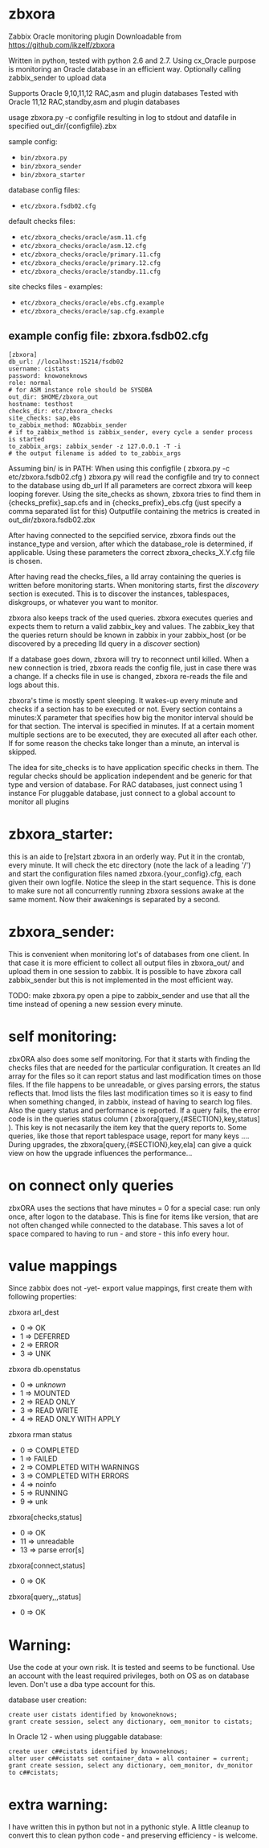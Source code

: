 # zbxora
Zabbix Oracle monitoring plugin
Downloadable from https://github.com/ikzelf/zbxora

Written in python, tested with python 2.6 and 2.7.
Using cx_Oracle
purpose is monitoring an Oracle database in an efficient way.
Optionally calling zabbix_sender to upload data

Supports Oracle 9,10,11,12 RAC,asm and plugin databases
Tested with Oracle 11,12 RAC,standby,asm and plugin databases

usage zbxora.py -c configfile
resulting in log to stdout and datafile in specified out_dir/{configfile}.zbx

sample config:
- `bin/zbxora.py`
- `bin/zbxora_sender`
- `bin/zbxora_starter`

database config files:
- `etc/zbxora.fsdb02.cfg`

default checks files:
- `etc/zbxora_checks/oracle/asm.11.cfg`
- `etc/zbxora_checks/oracle/asm.12.cfg`
- `etc/zbxora_checks/oracle/primary.11.cfg`
- `etc/zbxora_checks/oracle/primary.12.cfg`
- `etc/zbxora_checks/oracle/standby.11.cfg`

site checks files - examples:
- `etc/zbxora_checks/oracle/ebs.cfg.example`
- `etc/zbxora_checks/oracle/sap.cfg.example`


example config file: zbxora.fsdb02.cfg
--------------------------------------
```
[zbxora]
db_url: //localhost:15214/fsdb02
username: cistats
password: knowoneknows
role: normal
# for ASM instance role should be SYSDBA
out_dir: $HOME/zbxora_out
hostname: testhost
checks_dir: etc/zbxora_checks
site_checks: sap,ebs
to_zabbix_method: NOzabbix_sender
# if to_zabbix_method is zabbix_sender, every cycle a sender process is started
to_zabbix_args: zabbix_sender -z 127.0.0.1 -T -i 
# the output filename is added to to_zabbix_args
```

Assuming bin/ is in PATH:
When using this configfile ( zbxora.py -c etc/zbxora.fsdb02.cfg )
zbxora.py will read the configfile
and try to connect to the database using db_url
If all parameters are correct zbxora will keep looping forever.
Using the site_checks as shown, zbxora tries to find them in {checks_prefix}_sap.cfs
and in {checks_prefix}_ebs.cfg (just specify a comma separated list for this)
Outputfile containing the metrics is created in out_dir/zbxora.fsdb02.zbx

After having connected to the sepcified service, zbxora finds out the instance_type and version,
after which the database_role is determined, if applicable.
Using these parameters the correct zbxora_checks_X.Y.cfg file is chosen.

After having read the checks_files, a lld array containing the queries is written before
monitoring starts. When monitoring starts, first the *discovery* section is executed.
This is to discover the instances, tablespaces, diskgroups, or whatever you want
to monitor.

zbxora also keeps track of the used queries.
zbxora executes queries and expects them to return a valid zabbix_key and values.
The zabbix_key that the queries return should be known in zabbix in your zabbix_host
(or be discovered by a preceding lld query in a *discover* section)

If a database goes down, zbxora will try to reconnect until killed.
When a new connection is tried, zbxora reads the config file, just in case
there was a change.
If a checks file in use is changed, zbxora re-reads the file and logs about this.

zbxora's time is mostly spent sleeping. It wakes-up every minute and checks if a
section has to be executed or not. Every section contains a minutes:X parameter that 
specifies how big the monitor interval should be for that section. The interval is 
specified in minutes. If at a certain moment multiple sections are to be executed,
they are executed all after each other. If for some reason the checks take longer than a
minute, an interval is skipped.

The idea for site_checks is to have application specific checks in them. The regular checks
should be application independent and be generic for that type and version of database.
For RAC databases, just connect using 1 instance
For pluggable database, just connect to a global account to monitor all plugins

# zbxora_starter:
this is an aide to [re]start zbxora in an orderly way. Put it in the crontab, every minute.
It will check the etc directory (note the lack of a leading '/') and start the configuration
files named zbxora.{your_config}.cfg, each given their own logfile. Notice the sleep in the start
sequence. This is done to make sure not all concurrently running zbxora sessions awake at
the same moment. Now their awakenings is separated by a second.

# zbxora_sender:
This is convenient when monitoring lot's of databases from one client. In that case it is more
efficient to collect all output files in zbxora_out/ and upload them in one session to zabbix.
It is possible to have zbxora call zabbix_sender but this is not implemented in the most
efficient way.

TODO: make zbxora.py open a pipe to zabbix_sender and use that all the time instead of opening
a new session every minute.

# self monitoring:
zbxORA also does some self monitoring. For that it starts with finding the checks files that
are needed for the particular configuration. It creates an lld array for the files so
it can report status and last modification times on those files. If the file happens to be
unreadable, or gives parsing errors, the status reflects that. lmod lists the files last 
modification times so it is easy to find when something changed, in zabbix, instead of having 
to search log files.
Also the query status and performance is reported. If a query fails, the error code is in the
queries status column ( zbxora[query,{#SECTION},key,status] ). This key is not necasarily the 
item key that the query reports to. Some queries, like those that report tablespace usage, report
for many keys .... During upgrades, the zbxora[query,{#SECTION},key,ela] can give a quick
view on how the upgrade influences the performance...

# on connect only queries
zbxORA uses the sections that have minutes = 0 for a special case: run only once, after logon to the
database. This is fine for items like version, that are not often changed while connected to
the database. This saves a lot of space compared to having to run - and store - this info every hour.

# value mappings
Since zabbix does not -yet- export value mappings, first create them with following properties:

  zbxora arl_dest
  - 0 ⇒ OK
  - 1 ⇒ DEFERRED
  - 2 ⇒ ERROR
  - 3 ⇒ UNK

  zbxora db.openstatus
  - 0 ⇒ *unknown*
  - 1 ⇒ MOUNTED
  - 2 ⇒ READ ONLY
  - 3 ⇒ READ WRITE
  - 4 ⇒ READ ONLY WITH APPLY

  zbxora rman status
  - 0 ⇒ COMPLETED
  - 1 ⇒ FAILED
  - 2 ⇒ COMPLETED WITH WARNINGS
  - 3 ⇒ COMPLETED WITH ERRORS
  - 4 ⇒ noinfo
  - 5 ⇒ RUNNING
  - 9 ⇒ unk

  zbxora[checks,status] 
  -  0 ⇒ OK
  - 11 ⇒ unreadable
  - 13 ⇒ parse error[s]

  zbxora[connect,status]
  - 0 ⇒ OK

  zbxora[query,,,status]
  - 0 ⇒ OK

# Warning:
Use the code at your own risk. It is tested and seems to be functional. Use an account with the
least required privileges, both on OS as on database leven.
Don't use a dba type account for this.

database user creation:
```
create user cistats identified by knowoneknows;
grant create session, select any dictionary, oem_monitor to cistats;
```

In Oracle 12 - when using pluggable database:
```
create user c##cistats identified by knowoneknows;
alter user c##cistats set container_data = all container = current;
grant create session, select any dictionary, oem_monitor, dv_monitor to c##cistats;
```

# extra warning:
I have written this in python but not in a pythonic style.
A little cleanup to convert this to clean python code - and preserving efficiency - is welcome.
